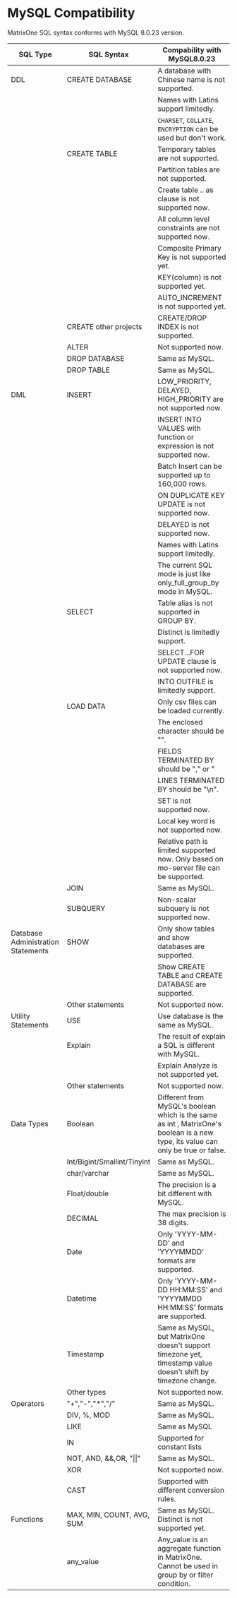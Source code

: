 # **MySQL Compatibility**

MatrixOne SQL syntax conforms with MySQL 8.0.23 version.

|  SQL Type   | SQL Syntax  |  Compability with MySQL8.0.23   |
|  ----  | ----  |  ----  |
| DDL  | CREATE DATABASE | A database with Chinese name is not supported. |
|   |   | Names with Latins support limitedly.  |
|   |   | `CHARSET`, `COLLATE`, `ENCRYPTION` can be used but don't work. |
|   | CREATE TABLE | Temporary tables are not supported.  |
|   |   | Partition tables are not supported.  |
|   |   | Create table .. as clause is not supported now. |
|   |   | All column level constraints are not supported now. |
|   |   | Composite Primary Key is not supported yet. |
|   |   | KEY(column) is not supported yet.|
| | | AUTO_INCREMENT is not supported yet. |
|   | CREATE other projects | CREATE/DROP INDEX is not supported. |
|   | ALTER | Not supported now.  |
|   | DROP DATABASE | Same as MySQL. |
|   | DROP TABLE | Same as MySQL. |
| DML  | INSERT | LOW_PRIORITY, DELAYED, HIGH_PRIORITY are not supported now.  |
|   |   | INSERT INTO VALUES with function or expression is not supported now. |
|   |   | Batch Insert can be supported up to 160,000 rows.  |
|   |   | ON DUPLICATE KEY UPDATE is not supported  now.  |
|   |   | DELAYED is not supported now.  |
|   |   | Names with Latins support limitedly.  |
|   |   | The current SQL mode is just like only_full_group_by mode in MySQL.  |
|   | SELECT | Table alias is not supported in GROUP BY.  |
|   |   | Distinct is limitedly support.  |
|   |   | SELECT...FOR UPDATE clause is not supported now.  |
|   |   | INTO OUTFILE is limitedly support. |
|   | LOAD DATA | Only csv files can be loaded currently.  |
|   |   | The enclosed character should be "".  |
|   |   | FIELDS TERMINATED BY should be "," or "|
|   |   | LINES TERMINATED BY should be "\n". |
|   |   | SET is not supported now. |
|   |   | Local key word is not supported now. |
|   |   | Relative path is limited supported now. Only based on mo-server file can be supported. |
| | JOIN | Same as MySQL. |
| | SUBQUERY | Non-scalar subquery is not supported now. |
| Database Administration Statements  | SHOW | Only show tables and show databases are supported.  |
|   |  | Show CREATE TABLE and CREATE DATABASE are supported.  |
|   | Other statements | Not supported now.  |
| Utility Statements  | USE | Use database is the same as MySQL.  |
|   | Explain | The result of explain a SQL is different with MySQL. |
|   | | Explain Analyze is not supported yet.|
|   | Other statements | Not supported now.  |
| Data Types | Boolean | Different from MySQL's boolean which is the same as int , MatrixOne's boolean is a new type, its value can only be true or false. |
|   | Int/Bigint/Smallint/Tinyint | Same as MySQL.  |
|   | char/varchar | Same as MySQL.  |
|   | Float/double | The precision is a bit different with MySQL.  |
| | DECIMAL | The max precision is 38 digits. |
|   | Date | Only 'YYYY-MM-DD' and 'YYYYMMDD' formats are supported.  |
|   | Datetime | Only 'YYYY-MM-DD HH:MM:SS' and 'YYYYMMDD HH:MM:SS' formats are supported.  |
| | Timestamp | Same as MySQL, but MatrixOne doesn't support timezone yet, timestamp value doesn't shift by timezone change. |
|   | Other types | Not supported now.  |
| Operators  | "+","-","*","/" | Same as MySQL.  |
|   | DIV, %, MOD | Same as MySQL. |
|   | LIKE | Same as MySQL |
|   | IN | Supported for constant lists  |
|   | NOT, AND, &&,OR, "\|\|" | Same as MySQL.  |
|   | XOR | Not supported now.  |
|   | CAST | Supported with different conversion rules. |
| Functions | MAX, MIN, COUNT, AVG, SUM | Same as MySQL. Distinct is not supported yet. |
|  | any_value | Any_value is an aggregate function in MatrixOne. Cannot be used in group by or filter condition. |
